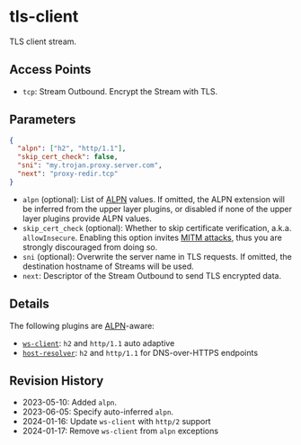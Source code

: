# tls-client

TLS client stream.

## Access Points

- `tcp`: Stream Outbound. Encrypt the Stream with TLS.

## Parameters

```json
{
  "alpn": ["h2", "http/1.1"],
  "skip_cert_check": false,
  "sni": "my.trojan.proxy.server.com",
  "next": "proxy-redir.tcp"
}
```

- `alpn` (optional): List of [ALPN] values. If omitted, the ALPN extension will be inferred from the upper layer plugins, or disabled if none of the upper layer plugins provide ALPN values.
- `skip_cert_check` (optional): Whether to skip certificate verification, a.k.a. `allowInsecure`. Enabling this option invites [MITM attacks](https://en.wikipedia.org/wiki/Man-in-the-middle_attack), thus you are strongly discouraged from doing so.
- `sni` (optional): Overwrite the server name in TLS requests. If omitted, the destination hostname of Streams will be used.
- `next`: Descriptor of the Stream Outbound to send TLS encrypted data.

## Details

The following plugins are [ALPN]-aware:

- [`ws-client`](./ws-client.md): `h2` and `http/1.1` auto adaptive
- [`host-resolver`](./host-resolver.md): `h2` and `http/1.1` for DNS-over-HTTPS endpoints

## Revision History

- 2023-05-10: Added `alpn`.
- 2023-06-05: Specify auto-inferred `alpn`.
- 2024-01-16: Update `ws-client` with `http/2` support
- 2024-01-17: Remove `ws-client` from `alpn` exceptions

[ALPN]: https://en.wikipedia.org/wiki/Application-Layer_Protocol_Negotiation
